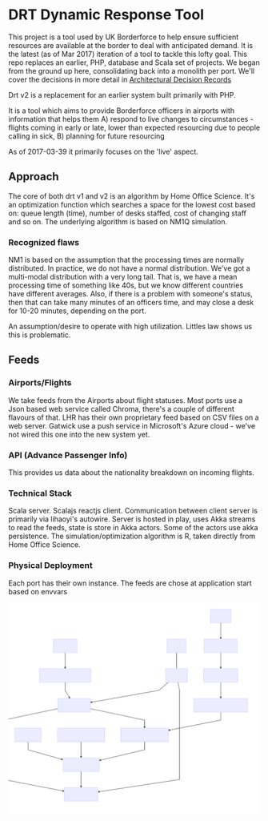 # DRT Dynamic Response Tool


This project is a tool used by UK Borderforce to help ensure sufficient resources are available at the border to deal 
with anticipated demand. 
It is the latest (as of Mar 2017) iteration of a tool to tackle this lofty goal. This repo replaces an earlier, PHP, database
and Scala set of projects. 
We began from the ground up here, consolidating back into a monolith per port. We'll cover the decisions in more detail in 
[Architectural Decision Records](doc/architecture/decisions/0001-record-architecture-decisions.md)

Drt v2 is a replacement for an earlier system built primarily with PHP. 

It is a tool which aims to provide Borderforce officers in airports with information that helps them 
A) respond to live changes to circumstances - flights coming in early or late, lower than expected resourcing due to people calling in sick, 
B) planning for future resourcing

As of 2017-03-39 it primarily focuses on the 'live' aspect. 

## Approach
The core of both drt v1 and v2 is an algorithm by Home Office Science. It's an optimization function which searches a space for the lowest cost based on: queue length (time), number of desks staffed, cost of changing staff and so on. 
The underlying algorithm is based on NM1Q simulation. 

### Recognized flaws
NM1 is based on the assumption that the processing times are normally distributed. In practice, we do not have a normal distribution. We've got a multi-modal distribution with a very long tail. 
That is, we have a mean processing time of something like 40s, but we know different countries have different averages. Also, if there is a problem with someone's status, then that can take many minutes of an officers time, and may close a desk for 10-20 minutes, depending on the port. 

An assumption/desire to operate with high utilization. Littles law shows us this is problematic.

## Feeds

### Airports/Flights
We take feeds from the Airports about flight statuses. Most ports use a Json based web service called Chroma, there's a couple of different flavours of that. LHR has their own proprietary feed based on CSV files on a web server. Gatwick use a push service in Microsoft's Azure cloud - we've not wired this one into the new system yet.

### API (Advance Passenger Info)
This provides us data about the nationality breakdown on incoming flights. 

### Technical Stack
Scala server. Scalajs reactjs client. Communication between client server is primarily via lihaoyi's autowire. Server is hosted in play, uses Akka streams to read the feeds, state is store in Akka actors. Some of the actors use akka persistence. 
The simulation/optimization algorithm is R, taken directly from Home Office Science. 

### Physical Deployment
Each port has their own instance. The feeds are chose at application start based on envvars

![System Flow](doc/architecture/diagrams/systemflow.svg?raw=true)
